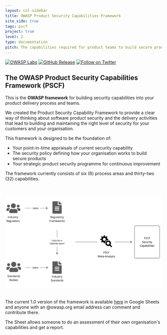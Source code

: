 ```yaml
---
layout: col-sidebar
title: OWASP Product Security Capabilities Framework
site_side: true
tags: pscf
project: true
level: 2
type: documentation
pitch: The capabilities required for product teams to build secure products in a secure manner.
---
```

[![OWASP Labs](https://img.shields.io/badge/owasp-lab%20project-yellow)](https://owasp.org/other_projects/)
[![GitHub Release](https://img.shields.io/github/release/OWASP/PSCF)](https://github.com/OWASP/SAMM/releases)
[![Follow on Twitter](https://img.shields.io/twitter/follow/owasppscf.svg?logo=twitter)](https://twitter.com/owasppscf)

## The OWASP Product Security Capabilities Framework (PSCF) 
This is the **OWASP framework** for building security capabilities into your product delivery process and teams. 

We created the Product Security Capability Framework to provide a clear way of thinking about software product security and the delivery activities that lead to building and maintaining the right level of security for your customers and your organisation.

This framework is designed to be the foundation of:

 - Your point-in-time appraisals of current security capability
 - The security policy defining how your organisation works to build secure products
 - Your strategic product security programme for continuous improvement

The framework currently consists of six (6) process areas and thirty-two (32) capabilities. 

<br>

[![PSCF ](assets/images/pscf-meta-analysis.png)](https://owaspsamm.org/model/)
<br>
<br>


The current 1.0 version of the framework is available [here](https://docs.google.com/spreadsheets/d/1GiQSePaFkY-wFj3RP3VUkZA81Pqzyhn9x78fSL2OTk8/edit#gid=0) in Google Sheets and anyone with an @owasp.org email address can comment and contribute there.

The Sheet allows someone to do an assessment of their own organisation's capabilities and get a report. 
